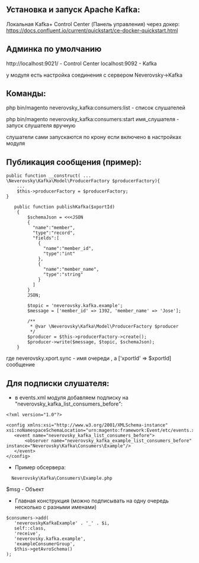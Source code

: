 Установка и запуск Apache Kafka:
--
Локальная Kafka+ Control Center (Панель управления) через докер:
https://docs.confluent.io/current/quickstart/ce-docker-quickstart.html


Админка по умолчанию
-- 
http://localhost:9021/ - Control Center
localhost:9092 - Kafka

у модуля есть настройка соединения с сервером Neverovsky->Kafka


Команды:
--
php bin/magento neverovsky_kafka:consumers:list - список слушателей

php bin/magento neverovsky_kafka:consumers:start имя_слушателя - запуск слушателя вручную

слушатели сами запускаются по крону если включено в настройках модуля

Публикация сообщения (пример): 
--
````
public function __construct( ... \Neverovsky\Kafka\Model\ProducerFactory $producerFactory){
    ...
    $this->producerFactory = $producerFactory;
}

   public function publishKafka($xportId)
    {
        $schemaJson = <<<JSON
        {
          "name":"member",
          "type":"record",
          "fields":[
            {
              "name":"member_id",
              "type":"int"
            },
            {
              "name":"member_name",
              "type":"string"
            }
          ]
        }
        JSON;

        $topic = 'neverovsky.kafka.example';
        $message = ['member_id' => 1392, 'member_name' => 'Jose'];
        
        /**
         * @var \Neverovsky\Kafka\Model\ProducerFactory $producer
         */
        $producer = $this->producerFactory->create();
        $producer->write($message, $topic, $schemaJson);
    }
````
где neverovsky.xport.sync - имя очереди , а ['xportId' => $xportId] сообщение

Для подписки слушателя:
--
- в events.xml модуля добавляем подписку на "neverovsky_kafka_list_consumers_before":

 ````
<?xml version="1.0"?>

<config xmlns:xsi="http://www.w3.org/2001/XMLSchema-instance" xsi:noNamespaceSchemaLocation="urn:magento:framework:Event/etc/events.xsd">
    <event name="neverovsky_kafka_list_consumers_before">
        <observer name="neverovsky_kafka_example_list_consumers_before" instance="Neverovsky\Kafka\Consumers\Example"/>
    </event>
</config>

````
- Пример обсервера:
````
  Neverovsky\Kafka\Consumers\Example.php
````

$msg - Объект 


- Главная конструкция (можно подписывать на одну очередь несколько с разными именами)

 ````
$consumers->add(
    'neverovskyKafkaExample' . '_' . $i,
    self::class,
    'receive',
    'neverovsky.kafka.example',
    'exampleConsumerGroup',
    $this->getAvroSchema()
);
 ````



